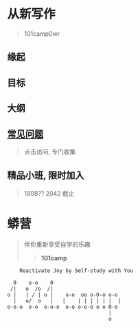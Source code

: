 # 从新写作
> 101camp0wr

## 缘起

## 目标

## 大纲


## [常见问题](/faq)
> 点击访问, 专门收集


## 精品小班, 限时加入
> 1908?? 2042 截止




# 蟒营
> 伴你重新享受自学的乐趣
> 
>> **101camp**
    

```
    Reactivate Joy by Self-study with You

  0    o-o    0
 /|   o  /o  /|
o |   | / | o |    o-o  oo o-O-o o-o
  |   o/  o   |   |    | | | | | |  |
o-o-o  o-o  o-o-o  o-o o-o-o o o O-o
                                 |
                                 o
```


